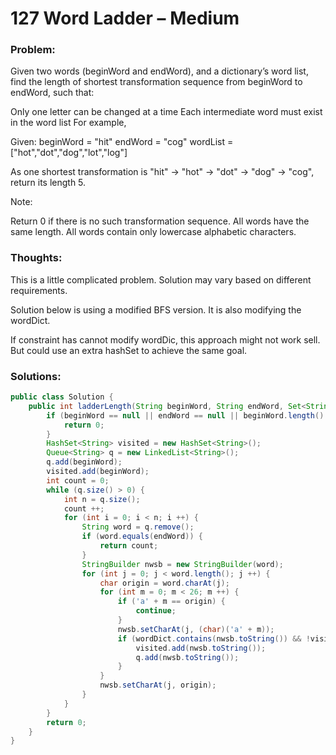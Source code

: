 # 127 Word Ladder – Medium


### Problem:



Given two words (beginWord and endWord), and a dictionary’s word list, find the length of shortest transformation sequence from beginWord to endWord, such that:

Only one letter can be changed at a time
Each intermediate word must exist in the word list
For example,

Given:
beginWord = "hit"
endWord = "cog"
wordList = ["hot","dot","dog","lot","log"]

As one shortest transformation is "hit" -> "hot" -> "dot" -> "dog" -> "cog",
return its length 5.

Note:

Return 0 if there is no such transformation sequence.
All words have the same length.
All words contain only lowercase alphabetic characters.

### Thoughts:



This is a little complicated problem. Solution may vary based on different requirements.

Solution below is using a modified BFS version. It is also modifying the wordDict.

If constraint has cannot modify wordDic, this approach might not work sell. But could use an extra hashSet to achieve the same goal.


### Solutions:

```java
public class Solution {
    public int ladderLength(String beginWord, String endWord, Set<String> wordDict) {
        if (beginWord == null || endWord == null || beginWord.length() != endWord.length()) {
            return 0;
        }
        HashSet<String> visited = new HashSet<String>();
        Queue<String> q = new LinkedList<String>();
        q.add(beginWord);
        visited.add(beginWord);
        int count = 0;
        while (q.size() > 0) {
            int n = q.size();
            count ++;
            for (int i = 0; i < n; i ++) {
                String word = q.remove();
                if (word.equals(endWord)) {
                    return count;
                }
                StringBuilder nwsb = new StringBuilder(word);
                for (int j = 0; j < word.length(); j ++) {
                    char origin = word.charAt(j);
                    for (int m = 0; m < 26; m ++) {
                        if ('a' + m == origin) {
                            continue;
                        }
                        nwsb.setCharAt(j, (char)('a' + m));
                        if (wordDict.contains(nwsb.toString()) && !visited.contains(nwsb.toString())){
                            visited.add(nwsb.toString());
                            q.add(nwsb.toString());
                        }
                    }
                    nwsb.setCharAt(j, origin);
                }
            }
        }
        return 0;
    }
}
```